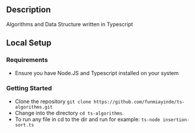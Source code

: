 ## Description
Algorithms and Data Structure written in Typescript

## Local Setup

### Requirements

- Ensure you have Node.JS and Typescript installed on your system


### Getting Started
- Clone the repository `git clone https://github.com/funmiayinde/ts-algorithms.git`
- Change into the directory `cd ts-algorithms`.
- To run any file in cd to the dir and run for example: `ts-node insertion-sort.ts`
